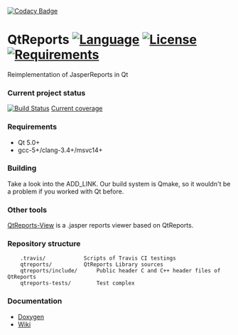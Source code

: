 [![Codacy Badge](https://api.codacy.com/project/badge/Grade/66384da3ffdf4999966ad204266fc090)](https://app.codacy.com/app/drclaws/QtReports?utm_source=github.com&utm_medium=referral&utm_content=PO-31/QtReports&utm_campaign=Badge_Grade_Dashboard)
# QtReports [![Language](https://img.shields.io/badge/language-C++14-blue.svg)](https://github.com/PO-31/QtReports/search?l=cpp) [![License](https://img.shields.io/badge/license-MIT-blue.svg)](https://github.com/PO-31/QtReports/blob/master/LICENSE) [![Requirements](https://img.shields.io/badge/requirements-Qt5-red.svg)](https://github.com/PO-31/QtReports/blob/master/QtReports.pro)
Reimplementation of JasperReports in Qt

### Current project status ###
[![Build Status](https://api.travis-ci.org/PO-31/QtReports.svg?branch=master)](https://travis-ci.org/PO-31/QtReports)   [Current coverage](http://po-31.github.io/QtReports/master/)

### Requirements ###
+ Qt 5.0+
+ gcc-5+/clang-3.4+/msvc14+

### Building ###
Take a look into the ADD_LINK. Our build system is Qmake, so it wouldn't be a problem if you worked with Qt before.

### Other tools ###
[QtReports-View](https://github.com/PO-31/QtReports-View/) is a .jasper reports viewer based on QtReports.

### Repository structure ###
		.travis/			Scripts of Travis CI testings
		qtreports/			QtReports Library sources
		qtreports/include/		Public header C and C++ header files of QtReports
		qtreports-tests/		Test complex


### Documentation ###
* [Doxygen](http://po-31.github.io/)
* [Wiki](https://github.com/PO-31/QtReports/wiki)

